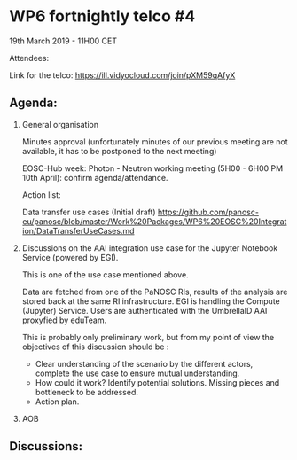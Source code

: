 #  WP6 fortnightly telco #4

19th March 2019 - 11H00 CET

Attendees:

Link for the telco: https://ill.vidyocloud.com/join/pXM59qAfyX

## Agenda:

1. General organisation

    Minutes approval (unfortunately minutes of our previous meeting are not available, it has to be postponed to the next meeting)

    EOSC-Hub week: Photon - Neutron working meeting (5H00 - 6H00 PM 10th April): confirm agenda/attendance.

    Action list:

    Data transfer use cases (Initial draft)  https://github.com/panosc-eu/panosc/blob/master/Work%20Packages/WP6%20EOSC%20Integration/DataTransferUseCases.md

    

2. Discussions on the AAI integration use case for the Jupyter Notebook Service (powered by EGI).

    This is one of the use case mentioned above.

    Data are fetched from one of the PaNOSC RIs, results of the analysis are stored back at the same RI infrastructure. EGI is handling the Compute (Jupyter) Service. Users are authenticated with the UmbrellaID AAI proxyfied by eduTeam.

    This is probably only preliminary work, but from my point of view the objectives of this discussion should be :

    - Clear understanding of the scenario by the different actors, complete the use case to ensure mutual understanding.
    - How could it work? Identify potential solutions. Missing pieces and bottleneck to be addressed.
    - Action plan.

3. AOB

## Discussions:
